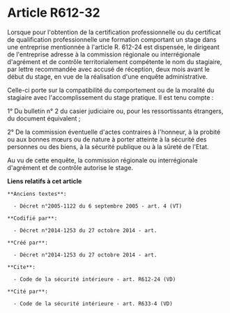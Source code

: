 # Article R612-32

Lorsque pour l'obtention de la certification professionnelle ou du certificat de qualification professionnelle une formation
comportant un stage dans une entreprise mentionnée à l'article R. 612-24 est dispensée, le dirigeant de l'entreprise adresse
à la commission régionale ou interrégionale d'agrément et de contrôle territorialement compétente le nom du stagiaire, par
lettre recommandée avec accusé de réception, deux mois avant le début du stage, en vue de la réalisation d'une enquête
administrative. 

Celle-ci porte sur la compatibilité du comportement ou de la moralité du stagiaire avec l'accomplissement du stage pratique.
Il est tenu compte : 

1° Du bulletin n° 2 du casier judiciaire ou, pour les ressortissants étrangers, du document équivalent ; 

2° De la commission éventuelle d'actes contraires à l'honneur, à la probité ou aux bonnes mœurs ou de nature à porter
atteinte à la sécurité des personnes ou des biens, à la sécurité publique ou à la sûreté de l'Etat. 

Au vu de cette enquête, la commission régionale ou interrégionale d'agrément et de contrôle autorise le stage.

**Liens relatifs à cet article**

	**Anciens textes**:

	  - Décret n°2005-1122 du 6 septembre 2005 - art. 4 (VT)

	**Codifié par**:

	  - Décret n°2014-1253 du 27 octobre 2014 - art.

	**Créé par**:

	  - Décret n°2014-1253 du 27 octobre 2014 - art.

	**Cite**:

	  - Code de la sécurité intérieure - art. R612-24 (VD)

	**Cité par**:

	  - Code de la sécurité intérieure - art. R633-4 (VD)
